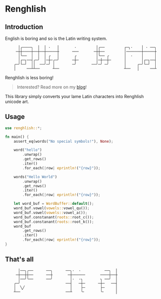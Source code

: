 # Renghlish

## Introduction

English is boring and so is the Latin writing system.

```plaintext
      │╭────╮  │  │ ·   │       ·         │╭──         ┌─╮·    │ · ──╮
     ─┼┼────┼──┼──┼─────┼      ───       ─┼┼──         │───────┼─────┼
      │╰──  │  │  │ ╭   │       ╭         │╰── ╭       │  ·    │     │
      │┌─┐──┤╭─╯  │─┼─╭─╯      ─┼─        │─┼──┼─      │       │┌─┐──┤
    ╭─╯└─┘  ││  ──╯─╯ │        ─╯       ──╯─╯ ─╯       │     ╭─╯└─┘  │
    │     ──┴┴──      ┴──                              ┴──   │     ──┴
```

Renghlish is less boring!

> Interested? Read more on my [blog](https://davnotdev.github.io/blog/interesting/renghlish/)!

This library simply converts your lame Latin characters into Renghlish unicode art.

## Usage

```rust
use renghlish::*;

fn main() {
    assert_eq(words("No special symbols!"), None);

    word("hello")
        .unwrap()
        .get_rows()
        .iter()
        .for_each(|row| eprintln!("{row}"));

    words("Hello World")
        .unwrap()
        .get_rows()
        .iter()
        .for_each(|row| eprintln!("{row}"));

    let word_buf = WordBuffer::default();
    word_buf.vowel(vowels::vowel_qu());
    word_buf.vowel(vowels::vowel_a());
    word_buf.constanant(roots::root_c());
    word_buf.constanant(roots::root_k());
    word_buf
        .get_rows()
        .iter()
        .for_each(|row| eprintln!("{row}"));
}

```

## That's all

```plaintext
      │──╮╭──      ──╮      ──╮·  ·           ──╮  │
     ─┼──┼┼──      ──┼       ─┼──────       ────┼──┼
      │──╯╰──      ──╯        │·  ·╮        ╮ ──╯  │
    ╭─╯                     ──┤   ─┼─      ─┼─   ──┤
    │  ╲╱                     │    ├─       ├─     │
    ┴──                     ──┴    ╰╴       ╰╴     │
```
